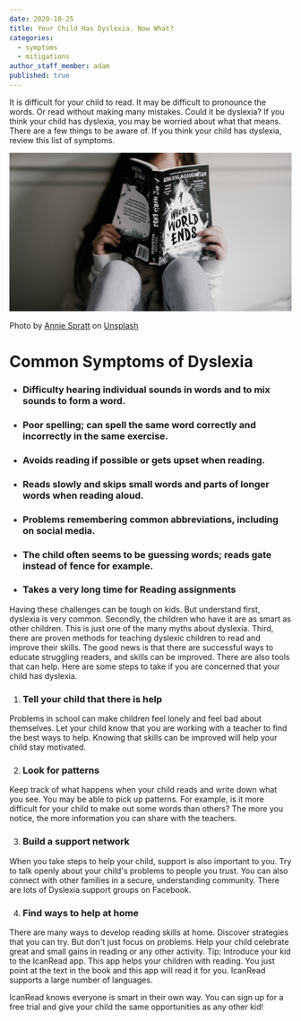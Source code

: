 ```yaml
---
date: 2020-10-25
title: Your Child Has Dyslexia. Now What?
categories:
  - symptoms
  - mitigations
author_staff_member: adam
published: true
---
```

It is difficult for your child to read. It may be difficult to pronounce the words. Or read without making many mistakes. Could it be dyslexia? If you think your child has dyslexia, you may be worried about what that means. There are a few things to be aware of. If you think your child has dyslexia, review this list of symptoms.

![Reading child](/images/child_black_book.jpg)
<figcaption>
<span>Photo by <a href="https://unsplash.com/@anniespratt?utm_source=unsplash&amp;utm_medium=referral&amp;utm_content=creditCopyText" target="_blank">Annie Spratt</a> on <a href="https://unsplash.com/s/photos/child-read?utm_source=unsplash&amp;utm_medium=referral&amp;utm_content=creditCopyText" target="_blank">Unsplash</a></span>
</figcaption>

# Common Symptoms of Dyslexia
- ### Difficulty hearing individual sounds in words and to mix sounds to form a word.

- ### Poor spelling; can spell the same word correctly and incorrectly in the same exercise.

- ### Avoids reading if possible or gets upset when reading.

- ### Reads slowly and skips small words and parts of longer words when reading aloud.

- ### Problems remembering common abbreviations, including on social media.

- ### The child often seems to be guessing words; reads gate instead of fence for example.

- ### Takes a very long time for Reading assignments

Having these challenges can be tough on kids. But understand first, dyslexia is very common. Secondly, the children who have it are as smart as other children. This is just one of the many myths about dyslexia. Third, there are proven methods for teaching dyslexic children to read and improve their skills.
The good news is that there are successful ways to educate struggling readers, and skills can be improved. There are also tools that can help.  Here are some steps to take if you are concerned that your child has dyslexia.

1. ### Tell your child that there is help 
Problems in school can make children feel lonely and feel bad about themselves. Let your child know that you are working with a teacher to find the best ways to help. Knowing that skills can be improved will help your child stay motivated.

2. ### Look for patterns
Keep track of what happens when your child reads and write down what you see. You may be able to pick up patterns. For example, is it more difficult for your child to make out some words than others? The more you notice, the more information you can share with the teachers.

3. ### Build a support network  
When you take steps to help your child, support is also important to you. Try to talk openly about your child's problems to people you trust. You can also connect with other families in a secure, understanding community. There are lots of Dyslexia support groups on Facebook.

4. ### Find ways to help at home
There are many ways to develop reading skills at home. Discover strategies that you can try. But don't just focus on problems. Help your child celebrate great and small gains in reading or any other activity.
Tip: Introduce your kid to the IcanRead app. This app helps your children with reading. You just point at the text in the book and this app will read it for you. IcanRead supports a large number of languages.

IcanRead knows everyone is smart in their own way. You can sign up for a free trial and give your child the same opportunities as any other kid!
